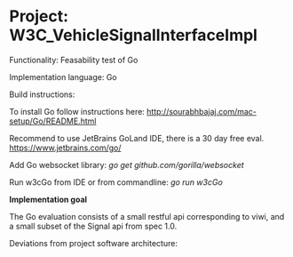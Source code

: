 # Project: W3C_VehicleSignalInterfaceImpl

Functionality: Feasability test of Go

Implementation language: Go


Build instructions:

To install Go follow instructions here:
http://sourabhbajaj.com/mac-setup/Go/README.html

Recommend to use JetBrains GoLand IDE, there is a 30 day free eval.
https://www.jetbrains.com/go/

Add Go websocket library:
_go get github.com/gorilla/websocket_

Run w3cGo from IDE or from commandline:
_go run w3cGo_


**Implementation goal**

The Go evaluation consists of a small restful api corresponding to viwi, and a small subset of the Signal api from spec 
1.0. 



Deviations from project software architecture:


